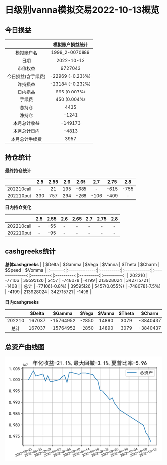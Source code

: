 # 日级别vanna模拟交易2022-10-13概览
## 今日损益
|                    | 模拟账户损益统计   |
|:-------------------:|:-------------------:|
| 模拟账户名         | 1999_2-0070889     |
| 日期               | 2022-10-13         |
| 市值权益           | 9727043            |
| 今日损益(含手续费) | -22969 (-0.236%)   |
| 昨持损益           | -23184 (-0.232%)   |
| 日内损益           | 665 (0.007%)       |
| 手续费             | 450 (0.004%)       |
| 总持仓             | 4435               |
| 净持仓             | -1241              |
| 本月总计收益       | -149173            |
| 本月总计日内       | -4813              |
| 本月总计手续费     | 3957               |

## 持仓统计
**最终持仓统计**

|            | 2.5   |   2.55 |   2.6 |   2.65 | 2.7   |   2.75 | 2.8   |
|:-----------:|:------:|:-------:|:------:|:-------:|:------:|:-------:|:------:|
| 202210call | -     |     21 |   195 |   -685 | -     |   -615 | -755  |
| 202210put  | 330   |    757 |   294 |   -268 | -106  |   -409 | -     |

**日内持仓变化**

|            | 2.5   |   2.55 | 2.6   | 2.65   | 2.7   | 2.75   | 2.8   |
|:-----------:|:------:|:-------:|:------:|:-------:|:------:|:-------:|:------:|
| 202210call | -     |    -55 | -     | -      | -     | -      | -     |
| 202210put  | -     |    -95 | -     | -      | -     | -      | -     |

## cashgreeks统计

**总体cashgreeks**
|        | \$Delta       | \$Gamma   | \$Vega       | \$Vanna        | \$Theta   | \$Charm   | \$Speed   | \$Vomma   |
|:-------:|:--------------:|:----------:|:-------------:|:---------------:|:----------:|:----------:|:----------:|:----------:|
| 202210 | -77106        | 39595126  | 5457         | -748078        | -4199     | 213928024 | 342715721 | -1408     |
| 总计   | -77106(-0.8%) | 39595126  | 5457(0.055%) | -748078(-7.5%) | -4199     | 213928024 | 342715721 | -1408     |

**日内cashgreeks**

|        | \$Delta   | \$Gamma   | \$Vega   | \$Vanna   | \$Theta   | \$Charm   | \$Speed   | \$Vomma   |
|:-------:|:----------:|:----------:|:---------:|:----------:|:----------:|:----------:|:----------:|:----------:|
| 202210 | 167037    | -15764952 | -2850    | 14890     | 3079      | -3840437  | 44709508  | -6        |
| 总计   | 167037    | -15764952 | -2850    | 14890     | 3079      | -3840437  | 44709508  | -6        |

## 总资产曲线图

![](netvalue20221013.png)
